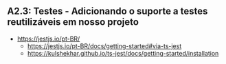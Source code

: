 ## A2.3: Testes - Adicionando o suporte a testes reutilizáveis em nosso projeto

- https://jestjs.io/pt-BR/
  - https://jestjs.io/pt-BR/docs/getting-started#via-ts-jest
  - https://kulshekhar.github.io/ts-jest/docs/getting-started/installation
